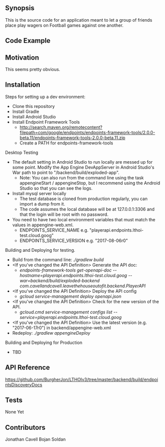 ## Synopsis

This is the source code for an application meant to let a group of friends place play wagers on Football games against one another.

## Code Example



## Motivation

This seems pretty obvious.

## Installation

Steps for setting up a dev environment:
* Clone this repository
* Install Gradle
* Install Android Studio
* Install Endpoint Framework Tools
	* http://search.maven.org/remotecontent?filepath=com/google/endpoints/endpoints-framework-tools/2.0.0-beta.11/endpoints-framework-tools-2.0.0-beta.11.zip
	* Create a PATH for endpoints-framework-tools


Desktop Testing
* The default setting in Android Studio to run locally are messed up for some point. Modify the App Engine DevAppServer in Android Studio's War path to point to "/backend/build/exploded-app".
	* Note: You can also run from the command line using the task appengineStart / appengineStop, but I recommend using the Android Studio so that you can see the logs.
* Install mysql server locally
	* The test database is cloned from production regularly, you can import a dump from it.
	* The code assumes the local database will be at 127.0.0.1:3306 and that the login will be root with no password.
* You need to have two local environment variables that must match the values in appengine-web.xml.
	* ENDPOINTS_SERVICE_NAME e.g. "playerapi.endpoints.lthoi-test.cloud.goog"
	* ENDPOINTS_SERVICE_VERSION e.g. "2017-08-06r0"

Building and Deploying for testing.
* Build from the command line: *./gradlew build*
* <If you've changed the API Definition> Generate the API doc: 
	* *endpoints-framework-tools get-openapi-doc --hostname=playerapi.endpoints.lthoi-test.cloud.goog --war=backend/build/exploded-backend com.cavellandcavell.leavethehouseoutofit.backend.PlayerAPI*
* <If you've changed the API Definition> Deploy the API config
	* *gcloud service-management deploy openapi.json*
* <If you've changed the API Definition> Check for the new version of the API.
	* *gcloud.cmd service-management configs list --service=playerapi.endpoints.lthoi-test.cloud.goog*
* <If you've changed the API Definition> Use the latest version (e.g. "2017-06-17r0") in backend/appengine-web.xml
* Redeploy: *./gradlew appengineDeploy*

Building and Deploying for Production
* TBD

## API Reference

https://github.com/BurgherJon/LTHOIv3/tree/master/backend/build/endpointsDiscoveryDocs

## Tests

None Yet

## Contributors

Jonathan Cavell
Bojan Soldan



